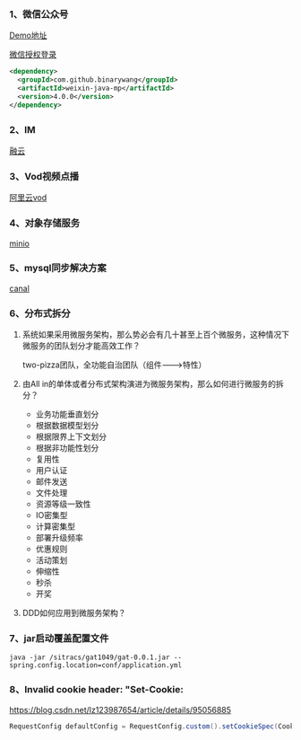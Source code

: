 ### 1、微信公众号

[Demo地址](https://github.com/binarywang/weixin-java-mp-demo)

[微信授权登录](https://blog.csdn.net/weixin_40703574/article/details/105296275)

```xml
<dependency>
  <groupId>com.github.binarywang</groupId>
  <artifactId>weixin-java-mp</artifactId>
  <version>4.0.0</version>
</dependency>
```



### 2、IM

[融云](https://docs.rongcloud.cn/v4/5X/views/im/noui/intro/structure.html)



### 3、Vod视频点播

[阿里云vod](https://help.aliyun.com/product/29932.html)



### 4、对象存储服务

[minio](http://docs.minio.org.cn/docs/master/minio-monitoring-guide)



### 5、mysql同步解决方案

[canal](https://github.com/alibaba/canal/releases)





### 6、分布式拆分

1. 系统如果采用微服务架构，那么势必会有几十甚至上百个微服务，这种情况下微服务的团队划分才能高效工作？

   two-pizza团队，全功能自治团队（组件--->特性）

2. 由All in的单体或者分布式架构演进为微服务架构，那么如何进行微服务的拆分？

   - 业务功能垂直划分
   - 根据数据模型划分
   - 根据限界上下文划分
   - 根据非功能性划分
   - 复用性
   - 用户认证
   - 邮件发送
   - 文件处理
   - 资源等级一致性
   - IO密集型
   - 计算密集型
   - 部署升级频率
   - 优惠规则
   - 活动策划
   - 伸缩性
   - 秒杀
   - 开奖
   
3. DDD如何应用到微服务架构？





### 7、jar启动覆盖配置文件

```shell
java -jar /sitracs/gat1049/gat-0.0.1.jar --spring.config.location=conf/application.yml
```



### 8、Invalid cookie header: "Set-Cookie:

https://blog.csdn.net/lz123987654/article/details/95056885

```java
RequestConfig defaultConfig = RequestConfig.custom().setCookieSpec(CookieSpecs.STANDARD).build(); httpGet.setConfig(defaultConfig);
```

